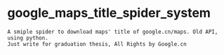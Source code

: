 # google_maps_title_spider_system
    A smiple spider to download maps' title of google.cn/maps. Old API, using python.
    Just write for graduation thesis, All Rights by Google.cn
